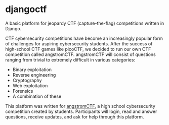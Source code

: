 # djangoctf
A basic platform for jeopardy CTF (capture-the-flag) competitions written in Django.

CTF cybersecurity competitions have become an increasingly popular form of challenges for aspiring cybersecurity students.
After the success of high-school CTF games like picoCTF, we decided to run our own CTF competition called angstromCTF.
angstromCTF will consist of questions ranging from trivial to extremely difficult in various categories:

* Binary exploitation
* Reverse engineering
* Cryptography
* Web exploitation
* Forensics
* A combination of these

This platform was written for [angstromCTF](https://angstromctf.com), a high school cybersecurity competition created
by students.
Participants will login, read and answer questions, receive updates, and ask for help through this platform.
